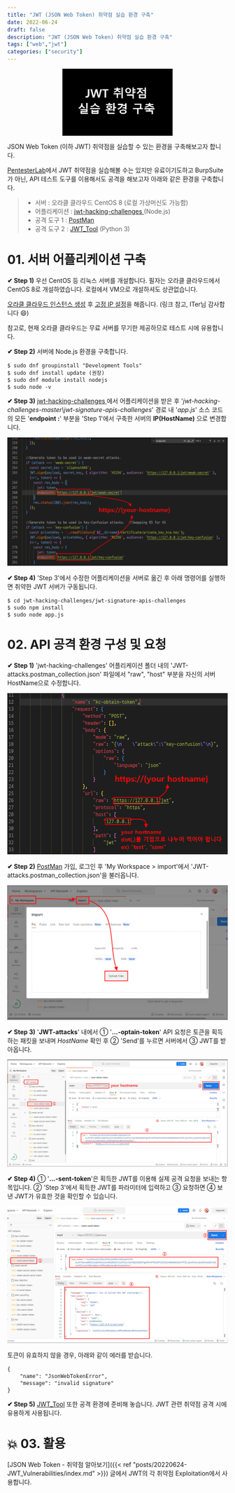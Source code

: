 ```yaml
---
title: "JWT (JSON Web Token) 취약점 실습 환경 구축"
date: 2022-06-24
draft: false
description: "JWT (JSON Web Token) 취약점 실습 환경 구축"
tags: ["web","jwt"]
categories: ["security"]
---
```



<img src=featured.png width=50% alt="thumbnail" style="display: block;margin: auto"/>

JSON Web Token (이하 JWT) 취약점을 실습할 수 있는 환경을 구축해보고자 합니다.

[PentesterLab](https://pentesterlab.com/exercises/jwt/course)에서 JWT 취약점을 실습해볼 수는 있지만 유료이기도하고 BurpSuite가 아닌, 
API 테스트 도구를 이용해서도 공격을 해보고자 아래와 같은 환경을 구축합니다.

> - 서버 : 오라클 클라우드 CentOS 8 (로컬 가상머신도 가능함)
> - 어플리케이션 : [jwt-hacking-challenges ](https://github.com/onsecru/jwt-hacking-challenges) (Node.js)
> - 공격 도구 1 : [PostMan](https://www.postman.com)
> - 공격 도구 2 : [JWT_Tool](https://github.com/ticarpi/jwt_tool) (Python 3)

# 01. 서버 어플리케이션 구축

**✔ Step 1)** 우선 CentOS 등 리눅스 서버를 개설합니다. 필자는 오라클 클라우드에서 CentOS 8로 개설하였습니다. 로컬에서 VM으로 개설하셔도 상관없습니다.

[오라클 클라우드 인스턴스 생성](https://iter.kr/%EC%98%A4%EB%9D%BC%ED%81%B4-%ED%81%B4%EB%9D%BC%EC%9A%B0%EB%93%9C-%EC%9D%B8%EC%8A%A4%ED%84%B4%EC%8A%A4-%EC%83%9D%EC%84%B1/) 후 [고정 IP 설정](https://iter.kr/%EC%98%A4%EB%9D%BC%ED%81%B4-%ED%81%B4%EB%9D%BC%EC%9A%B0%EB%93%9C-%EA%B3%A0%EC%A0%95ip-%EC%83%9D%EC%84%B1/)을 해줍니다. (링크 참고, ITer님 감사합니다 😄)

참고로, 현재 오라클 클라우드는 무료 서버를 무기한 제공하므로 테스트 시에 유용합니다.

**✔ Step 2)** 서버에 Node.js 환경을 구축합니다.
```
$ sudo dnf groupinstall "Development Tools"
$ sudo dnf install update (권장)
$ sudo dnf module install nodejs
$ sudo node -v
```
**✔ Step 3)** [jwt-hacking-challenges ](https://github.com/onsecru/jwt-hacking-challenges)에서 어플리케이션을 받은 후 '_jwt-hacking-challenges-master\jwt-signature-apis-challenges_' 경로 내 '_app.js_' 소스 코드의 모든 '**endpoint :**' 부분을 'Step 1'에서 구축한 서버의 **IP(HostName)** 으로 변경합니다.

![set endpoint](1.png)

**✔ Step 4)** 'Step 3'에서 수정한 어플리케이션을 서버로 옮긴 후 아래 명령어를 실행하면 취약한 JWT 서버가 구동됩니다.
```
$ cd jwt-hacking-challenges/jwt-signature-apis-challenges
$ sudo npm install
$ sudo node app.js
```
# 02. API 공격 환경 구성 및 요청
**✔ Step 1)** 'jwt-hacking-challenges' 어플리케이션 폴더 내의 'JWT-attacks.postman_collection.json' 파일에서 "raw", "host" 부분을 자신의 서버 HostName으로 수정합니다.

![set hostname](2.png)

**✔ Step 2)** [PostMan](https://www.postman.com/) 가입, 로그인 후 'My Workspace > import'에서 'JWT-attacks.postman_collection.json'을 불러옵니다.

![set postman1](3.png)

**✔ Step 3)** '**JWT-attacks**' 내에서 ① '**...-optain-token**' API 요청은 토큰을 획득하는 패킷을 보내며 _HostName_ 확인 후 ② 'Send'를 누르면 서버에서 ③ JWT를 받아옵니다.

![set postman2](4.png)

**✔ Step 4)** ① '**...-sent-token**'은 획득한 JWT를 이용해 실제 공격 요청을 보내는 항목입니다. ② 'Step 3'에서 획득한 JWT를 파라미터에 입력하고 ③ 요청하면 ④ 보낸 JWT가 유효한 것을 확인할 수 있습니다.

![verify jwt](5.png)

토큰이 유효하지 않을 경우, 아래와 같이 에러를 받습니다.
```
{
    "name": "JsonWebTokenError",
    "message": "invalid signature"
}
```

**✔ Step 5)** [JWT_Tool](https://github.com/ticarpi/jwt_tool) 또한 공격 환경에 준비해 놓습니다. JWT 관련 취약점 공격 시에 유용하게 사용됩니다.

# 💥 03. 활용
[JSON Web Token - 취약점 알아보기]({{< ref "posts/20220624-JWT_Vulnerabilities/index.md" >}}) 글에서 JWT의 각 취약점 Exploitation에서 사용합니다.

